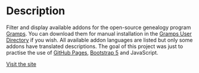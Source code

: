 # Description
Filter and display available addons for the open-source genealogy program [Gramps](https://gramps-project.org/blog/). You can download them for
manual installation in the [Gramps User Directory](https://gramps-project.org/wiki/index.php/Gramps_5.1_Wiki_Manual_-_User_Directory) if you wish. All available addon languages are listed but only some addons have translated descriptions. The goal of this project was just to practise the use of [GitHub Pages](https://pages.github.com/), [Bootstrap 5](https://getbootstrap.com/) and JavaScript.

[Visit the site](https://mattkmmr.github.io/gramps-addons-listings)
